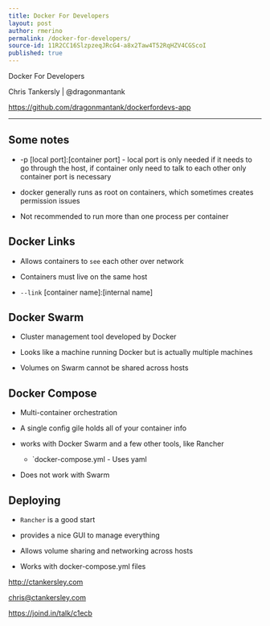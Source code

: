 ```yaml
---
title: Docker For Developers
layout: post
author: rmerino
permalink: /docker-for-developers/
source-id: 11R2CC16SlzpzeqJRcG4-a8x2Taw4T52RqHZV4CGScoI
published: true
---
```

Docker For Developers

Chris Tankersly | @dragonmantank

https://github.com/dragonmantank/dockerfordevs-app

* * *


## Some notes

* -p [local port]:[container port] - local port is only needed if it needs to go through the host, if container only need to talk to each other only container port is necessary

* docker generally runs as root on containers, which sometimes creates permission issues

* Not recommended to run more than one process per container

## Docker Links

* Allows containers to `see` each other over network

* Containers must live on the same host

* `--link` [container name]:[internal name]

## Docker Swarm

* Cluster management tool developed by Docker

* Looks like a machine running Docker but is actually multiple machines

* Volumes on Swarm cannot be shared across hosts

## Docker Compose

* Multi-container orchestration

* A single config gile holds all of your container info

* works with Docker Swarm and a few other tools, like Rancher

    * `docker-compose.yml - Uses yaml

* Does not work with Swarm

## Deploying

* `Rancher` is a good start

* provides a nice GUI to manage everything

* Allows volume sharing and networking across hosts

* Works with docker-compose.yml files

http://ctankersley.com

[chris@ctankersley.com](mailto:chris@ctankersley.com)

https://joind.in/talk/c1ecb

